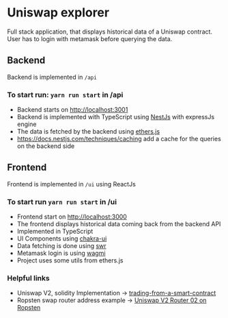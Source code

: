 # Uniswap explorer

Full stack application, that displays historical data of a Uniswap contract.
User has to login with metamask before querying the data.

## Backend

Backend is implemented in `/api`

### To start run: `yarn run start` in /api

- Backend starts on [http://localhost:3001](http://localhost:3001)
- Backend is implemented with TypeScript using [NestJs](https://nestjs.com/) with expressJs engine
- The data is fetched by the backend using [ethers.js](https://docs.ethers.io/v5/single-page/)
- https://docs.nestjs.com/techniques/caching add a cache for the queries on the backend side

## Frontend

Frontend is implemented in `/ui` using ReactJs

### To start run `yarn run start` in /ui

- Frontend start on [http://localhost:3000](http://localhost:3000)
- The frontend displays historical data coming back from the backend API
- Implemented in TypeScript
- UI Components using [chakra-ui](https://chakra-ui.com/)
- Data fetching is done using [swr](https://swr.vercel.app/)
- Metamask login is using [wagmi](https://wagmi.sh/)
- Project uses some utils from ethers.js

### Helpful links

- Uniswap V2, solidity Implementation → [trading-from-a-smart-contract](https://docs.uniswap.org/protocol/V2/guides/smart-contract-integration/trading-from-a-smart-contract)
- Ropsten swap router address example → [Uniswap V2 Router 02 on Ropsten](https://ropsten.etherscan.io/address/0x7a250d5630B4cF539739dF2C5dAcb4c659F2488D)
